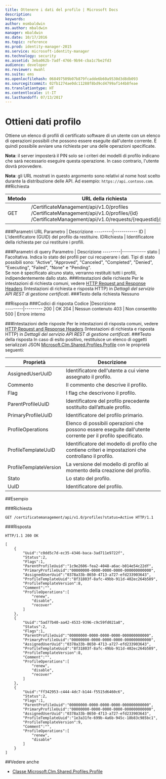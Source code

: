 ```yaml
---
title: Ottenere i dati del profilo | Microsoft Docs
description: 
keywords: 
author: msmbaldwin
ms.author: mbaldwin
manager: mbaldwin
ms.date: 10/17/2016
ms.topic: reference
ms.prod: identity-manager-2015
ms.service: microsoft-identity-manager
ms.technology: security
ms.assetid: 3eba062b-7adf-4766-9b94-cba1c7be2fd3
audience: developer
ms.reviewer: mwahl
ms.suite: ems
ms.openlocfilehash: 068497509b07b879fcadde6b60a9530d3d8db093
ms.sourcegitcommit: 02fb1274ae0dc11288f8bd9cd4799af144b8feae
ms.translationtype: HT
ms.contentlocale: it-IT
ms.lasthandoff: 07/13/2017
---
```

# <a name="get-profile-data"></a>Ottieni dati profilo
Ottiene un elenco di profili di certificato software di un utente con un elenco di operazioni possibili che possono essere eseguite dall'utente corrente. È quindi possibile avviare una richiesta per una delle operazioni specificate.

**Nota**: il server imposterà il PIN solo se i criteri dei modelli di profilo indicano che sarà necessario eseguire questa operazione. In caso contrario, l'utente dovrà provvedere.

**Nota**: gli URL mostrati in questo argomento sono relativi al nome host scelto durante la distribuzione delle API. Ad esempio: `https://api.contoso.com`.
##<a name="request"></a>Richiesta


Metodo  |URL della richiesta  
---------|---------
GET     |/CertificateManagement/api/v1.0/profiles<br/>/CertificateManagement/api/v1.0/profiles/{id} <br/>/CertificateManagement/api/v1.0/requests/{requestid}/profiles

###<a name="url-parameters"></a>Parametri URL
Parametro | Descrizione
---------|------------
ID | L'identificatore (GUID) del profilo da restituire.
IDRichiesta | Identificatore della richiesta per cui restituire i profili.

###<a name="query-parameters"></a>Parametri di query
Parametro | Descrizione
---------|------------
stato | Facoltativa. Indica lo stato dei profili per cui recuperare i dati. Tipi di stato possibili sono: "Active", "Approved", "Canceled", "Completed", "Denied", "Executing", "Failed", "None" e "Pending". <br/>Se non è specificato alcuno stato, verranno restituiti tutti i profili, indipendentemente dallo stato.
###<a name="request-headers"></a>Intestazioni delle richieste
Per le intestazioni di richiesta comuni, vedere [HTTP Request and Response Headers](certificate-management-rest-api-service-details.md#http-request-and-response-headers) (Intestazioni di richiesta e risposta HTTP) in *Dettagli del servizio API REST di gestione certificati*.
###<a name="request-body"></a>Testo della richiesta
Nessuno

##<a name="response"></a>Risposta
###<a name="response-codes"></a>Codici di risposta
Codice  |Descrizione  
---------|---------
200 | OK
204 | Nessun contenuto
403 | Non consentito
500 | Errore interno

###<a name="response-headers"></a>Intestazioni delle risposte
Per le intestazioni di risposta comuni, vedere [HTTP Request and Response Headers](certificate-management-rest-api-service-details.md#http-request-and-response-headers) (Intestazioni di richiesta e risposta HTTP) in *Dettagli del servizio API REST di gestione certificati*.
###<a name="response-body"></a>Testo della risposta
In caso di esito positivo, restituisce un elenco di oggetti serializzati JSON [Microsoft.Clm.Shared.Profiles.Profile](https://msdn.microsoft.com/library/microsoft.clm.shared.profiles.profile.aspx) con le proprietà seguenti:

Proprietà | Descrizione
---------|------------
AssignedUserUuID | Identificatore dell'utente a cui viene assegnato il profilo.
Commento | Il commento che descrive il profilo.
Flag | I flag che descrivono il profilo.
ParentProfileUuID | Identificatore del profilo precedente sostituito dall’attuale profilo.
PrimaryProfileUuID | Identificatore del profilo primario.
ProfileOperations | Elenco di possibili operazioni che possono essere eseguite dall'utente corrente per il profilo specificato.
ProfileTemplateUuID | Identificatore del modello di profilo che contiene criteri e impostazioni che controllano il profilo.
ProfileTemplateVersion | La versione del modello di profilo al momento della creazione del profilo.
Stato | Lo stato del profilo.
UuID | Identificatore del profilo.


##<a name="example"></a>Esempio

###<a name="request"></a>Richiesta
```
GET /certificatemanagement/api/v1.0/profiles?status=Active HTTP/1.1
```
###<a name="response"></a>Risposta
```
HTTP/1.1 200 OK

[
    {
        "Uuid":"c0dd5c7d-ec35-4346-baca-3ad711e9722f",
        "Status":2,
        "Flags":1,
        "ParentProfileUuid":"1c9e2606-fea2-4048-a6ac-b014e54c22df",
        "PrimaryProfileUuid":"00000000-0000-0000-0000-000000000000",
        "AssignedUserUuid":"0378a33b-8650-4713-a727-efd233903643",
        "ProfileTemplateUuid":"8f31803f-8afc-49bb-911d-402ec264b589",
        "ProfileTemplateVersion":8,
        "Comment":"",
        "ProfileOperations":[
            "renew",
            "disable",
            "recover"
        ]
    },
    {
        "Uuid":"5ad77b40-aa42-4533-9396-c9c59fd021a8",
        "Status":2,
        "Flags":1,
        "ParentProfileUuid":"00000000-0000-0000-0000-000000000000",
        "PrimaryProfileUuid":"00000000-0000-0000-0000-000000000000",
        "AssignedUserUuid":"0378a33b-8650-4713-a727-efd233903643",
        "ProfileTemplateUuid":"8f31803f-8afc-49bb-911d-402ec264b589",
        "ProfileTemplateVersion":8,
        "Comment":"",
        "ProfileOperations":[
            "renew",
            "disable",
            "recover"
        ]
    },
    {
        "Uuid":"ff342953-c444-4dc7-b144-f5515d6460c6",
        "Status":2,
        "Flags":1,
        "ParentProfileUuid":"00000000-0000-0000-0000-000000000000",
        "PrimaryProfileUuid":"00000000-0000-0000-0000-000000000000",
        "AssignedUserUuid":"0378a33b-8650-4713-a727-efd233903643",
        "ProfileTemplateUuid":"1e3a31fe-699b-4a6b-945c-18b83c985bc1",
        "ProfileTemplateVersion":9,
        "Comment":"",
        "ProfileOperations":[
            "renew",
            "disable"
        ]
    }
]
```       
##<a name="see-also"></a>Vedere anche

- [Classe Microsoft.Clm.Shared.Profiles.Profile](https://msdn.microsoft.com/library/microsoft.clm.shared.profiles.profile.aspx)
